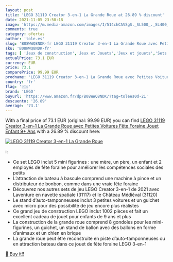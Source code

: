 ```yaml
---
layout: post
title: 'LEGO 31119 Creator 3-en-1 La Grande Roue at 26.89 % discount'
date: 2021-11-05 23:50:18
image: 'https://m.media-amazon.com/images/I/514chCAVSgS._SL500_._SL400_.jpg'
comments: true
category: ofertas
author: 'tole.es'
slug: 'B08WWQ8NDK-fr LEGO 31119 Creator 3-en-1 La Grande Roue avec Petites...'
sku: 'B08WWQ8NDK-fr'
tags: [ 'Jeux de construction','Jeux et Jouets','Jeux et jouets','Sets de jeux de construction','lego', ]
actualPrice: 73.1 EUR
currency: EUR
price: 73.1
comparePrice: 99.99 EUR
prodname: 'LEGO 31119 Creator 3-en-1 La Grande Roue avec Petites Voitures  Fête Foraine  Jouet Enfant 9+ Ans'
country: 'fr'
flag: '🇫🇷'
brand: 'LEGO'
buyurl: 'https://www.amazon.fr/dp/B08WWQ8NDK/?tag=tolees0d-21'
descuento: '26.89'
average: '73.1'
---
```


With a final price of 73.1 EUR (original: 99.99 EUR) you can find [LEGO 31119 Creator 3-en-1 La Grande Roue avec Petites Voitures  Fête Foraine  Jouet Enfant 9+ Ans](https://www.amazon.fr/dp/B08WWQ8NDK/?tag=tolees0d-21) with a  26.89 % discount here:

[![LEGO 31119 Creator 3-en-1 La Grande Roue](https://m.media-amazon.com/images/I/514chCAVSgS._SL500_._SL400_.jpg)](https://www.amazon.fr/dp/B08WWQ8NDK/?tag=tolees0d-21)

ℹ️:

- Ce set LEGO inclut 5 mini figurines : une mère, un père, un enfant et 2 employés de fête foraine pour améliorer les compétences sociales des petits
- L’attraction de bateau à bascule comprend une machine à pince et un distributeur de bonbon, comme dans une vraie fête foraine
- Découvrez nos autres sets de jeu LEGO Creator 3-en-1 de 2021 avec Laventure en navette spatiale (31117) et le Château Médiéval (31120)
- Le stand d’auto-tamponneuses inclut 3 petites voitures et un guichet avec micro pour des possibilité de jeu encore plus réalistes
- Ce grand jeu de construction LEGO inclut 1002 pièces et fait un excellent cadeau de jouet pour enfants de 9 ans et plus
- La construction de la grande roue comprend 8 gondoles pour les mini-figurines, un guichet, un stand de ballon avec des ballons en forme d’animaux et un chien en brique
- La grande roue peut être reconstruite en piste d’auto-tamponneuses ou en attraction bateau dans ce jouet de fête foraine LEGO 3-en-1

[🛒 Buy it!!](https://www.amazon.fr/dp/B08WWQ8NDK/?tag=tolees0d-21)
